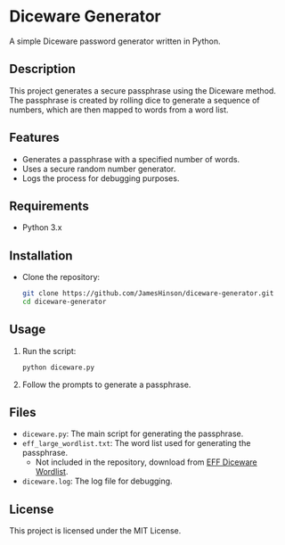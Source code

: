 # Diceware Generator

A simple Diceware password generator written in Python.

## Description

This project generates a secure passphrase using the Diceware method. The passphrase is created by rolling dice to generate a sequence of numbers, which are then mapped to words from a word list.

## Features

- Generates a passphrase with a specified number of words.
- Uses a secure random number generator.
- Logs the process for debugging purposes.

## Requirements

- Python 3.x

## Installation

- Clone the repository:
    ```sh
    git clone https://github.com/JamesHinson/diceware-generator.git
    cd diceware-generator
    ```

## Usage

1. Run the script:
    ```sh
    python diceware.py
    ```

2. Follow the prompts to generate a passphrase.

## Files

- `diceware.py`: The main script for generating the passphrase.
- `eff_large_wordlist.txt`: The word list used for generating the passphrase.
  - Not included in the repository, download from [EFF Diceware Wordlist](https://www.eff.org/files/2016/07/18/eff_large_wordlist.txt).
- `diceware.log`: The log file for debugging.

## License

This project is licensed under the MIT License.